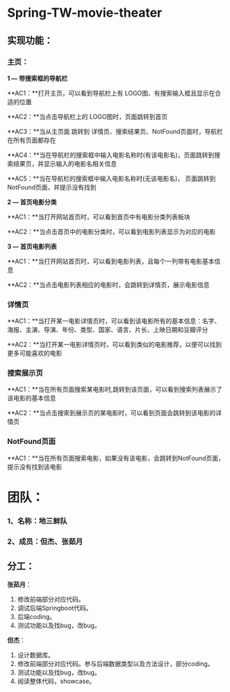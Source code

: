 # Spring-TW-movie-theater

## 实现功能：

### 主页：

**1 — 带搜索框的导航栏**

**AC1：**打开主页，可以看到导航栏上有 LOGO图、有搜索输入框且显示在合适的位置

**AC2：**当点击导航栏上的 LOGO图时，页面跳转到首页

**AC3：**当从主页面 跳转到 详情页、搜索结果页、NotFound页面时，导航栏在所有页面都存在

**AC4：**当在导航栏的搜索框中输入电影名称时(有该电影名)，页面跳转到搜索结果页，并显示输入的电影名相关信息

**AC5：**当在导航栏的搜索框中输入电影名称时(无该电影名)， 页面跳转到NotFound页面，并提示没有找到



**2 — 首页电影分类**

**AC1：**当打开网站首页时，可以看到首页中有电影分类列表板块

**AC2：**当点击首页中的电影分类时，可以看到电影列表显示为对应的电影



**3 — 首页电影列表**

**AC1：**当打开网站首页时，可以看到电影列表，且每个一列带有电影基本信息

**AC2：**当点击电影列表相应的电影时，会跳转到详情页，展示电影信息



### 详情页

**AC1：**当打开某一电影详情页时，可以看到该电影所有的基本信息：名字、海报、主演、导演、年份、类型、国家、语言、片长、上映日期和豆瓣评分

**AC2：**当打开某一电影详情页时，可以看到类似的电影推荐，以便可以找到更多可能喜欢的电影



### 搜索展示页

**AC1：**当在所有页面搜索某电影时,跳转到该页面，可以看到搜索列表展示了该电影的基本信息

**AC2：**当点击搜索到展示页的某电影时，可以看到页面会跳转到该电影的详情页



### NotFound页面

**AC1：**当在所有页面搜索电影，如果没有该电影，会跳转到NotFound页面，提示没有找到该电影

# 团队：

### 1、名称：地三鲜队

### 2、成员：但杰、张茹月

## 分工：

**张茹月**：

1. 修改前端部分对应代码。
2. 调试后端Springboot代码。
3. 后端coding。
4. 测试功能以及找bug，改bug。



**但杰**：

1. 设计数据库。
2. 修改前端部分对应代码。参与后端数据类型以及方法设计，部分coding。
3. 测试功能以及找bug，改bug。
4. 阅读整体代码，showcase。